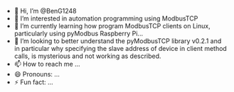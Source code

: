 - 👋 Hi, I’m @BenG1248
- 👀 I’m interested in automation programming using ModbusTCP 
- 🌱 I’m currently learning how program ModbusTCP clients on Linux, particularly using pyModbus Raspberry Pi...
- 💞️ I’m looking to better understand the pyModbusTCP library v0.2.1 and in particular why specifying the slave address of device in client method calls, is mysterious and not working as described.  
- 📫 How to reach me ...
- 😄 Pronouns: ...
- ⚡ Fun fact: ...

<!---
BenG1248/BenG1248 is a ✨ special ✨ repository because its `README.md` (this file) appears on your GitHub profile.
You can click the Preview link to take a look at your changes.
--->
